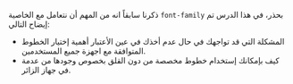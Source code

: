 ذكرنا سابقاً انه من المهم أن نتعامل مع الخاصية `font-family` بحذر، في هذا الدرس تم إيضاح التالي:

- المشكلة التي قد تواجهك في حال عدم أخذك في عين الأعتبار أهمية إختيار الخطوط المتوافقة مع اجهزة جميع المستخدمين.
- كيف بإمكانك إستخدام خطوط مخصصة من دون القلق بخصوص وجودها من عدمة في جهاز الزائر.